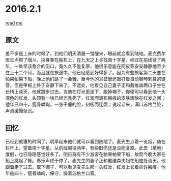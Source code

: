 # 2016.2.1

[read me](https://github.com/yangyunxuan01/writing-exercises/blob/master/毛姆%20雨%20冯亦代译/READ%20ME.md)

## 原文

差不多是上床的时候了，到他们明天清晨一觉醒来，眼前就会看到陆地。麦克费尔医生点燃了烟斗，探身靠在船栏上，在九天之上寻找南十字星。经过在前线待了两年，一处早该愈合的伤口，竟久久不能复原，他很乐意能在阿皮亚安安静静地至少住上十二个月，而且就在旅途中，他已经感到好得多了。因为有些旅客第二天要在帕果帕果下船，晚上他们跳了一会舞，至今他的耳鼓里还敲打着自动钢琴刺耳的键音。但是甲板上终于安静下来了。不远处，他看见自己妻子正和戴维森两口子坐在长椅上谈天，他就踱步过去。当他在灯光里坐下，脱掉帽子，你便可以看到他一头深色的红发，头顶有一块已经光秃秃了，红润而满布瘢痕的皮肤辉映在红发之间；他年已四十，瘦骨嶙峋，一张干瘪的脸，刻板而迂腐；说起话来，满口苏格兰腔，声调缓慢低沉。


## 回忆

已经到就寝的时间了。明早起来他们就可以看到陆地了。麦先生点着一支烟，倚在栏杆上，望着南十字星。从前线服役两年，有些旧伤还是没能复原。此去（某地）度假，也已隐隐感觉好多了。明日将有不少游客在帕果帕果下船，故而今晚大家在船上跳起了舞。奏乐声终于停了。麦先生的妻子正和戴维森夫妇在船舷处谈天。他跟着走了过去。取下帽子，可以看见麦先生那一头红发，红发上长着些许瘢痕。他年逾四十，瘦骨嶙峋，保守，操着苏格兰口音。
